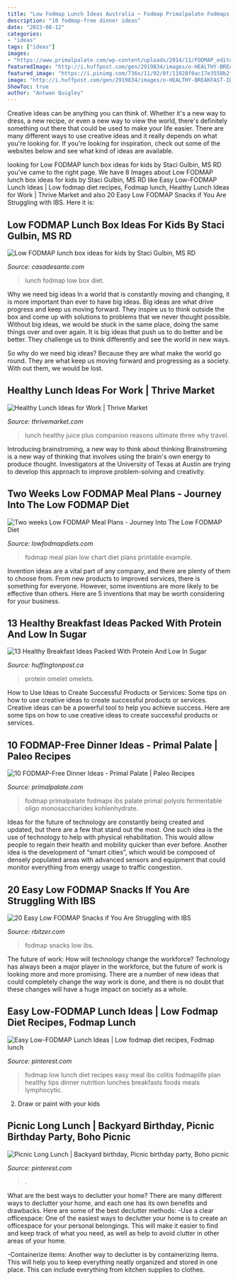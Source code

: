 ```yaml
---
title: "Low Fodmap Lunch Ideas Australia ~ Fodmap Primalpalate Fodmaps Ibs Palate Primal Polyols Fermentable Oligo Monosaccharides Kohlenhydrate"
description: "10 fodmap-free dinner ideas"
date: "2023-08-12"
categories:
- "ideas"
tags: ["ideas"]
images:
- "https://www.primalpalate.com/wp-content/uploads/2014/11/FODMAP_edited-11-768x1097.jpg"
featuredImage: "http://i.huffpost.com/gen/2919834/images/o-HEALTHY-BREAKFAST-IDEAS-facebook.jpg"
featured_image: "https://i.pinimg.com/736x/11/92/8f/11928f0ac17e3558b2fbe01acec8ae7a.jpg"
image: "http://i.huffpost.com/gen/2919834/images/o-HEALTHY-BREAKFAST-IDEAS-facebook.jpg"
ShowToc: true
author: "Antwan Quigley"
---
```



Creative ideas can be anything you can think of. Whether it's a new way to dress, a new recipe, or even a new way to view the world, there's definitely something out there that could be used to make your life easier. There are many different ways to use creative ideas and it really depends on what you're looking for. If you're looking for inspiration, check out some of the websites below and see what kind of ideas are available.

	

		
looking for Low FODMAP lunch box ideas for kids by Staci Gulbin, MS RD you've came to the right page. We have 8 Images about Low FODMAP lunch box ideas for kids by Staci Gulbin, MS RD like Easy Low-FODMAP Lunch Ideas | Low fodmap diet recipes, Fodmap lunch, Healthy Lunch Ideas for Work | Thrive Market and also 20 Easy Low FODMAP Snacks if You Are Struggling with IBS. Here it is:
		
    
## Low FODMAP Lunch Box Ideas For Kids By Staci Gulbin, MS RD

<img loading=lazy src="http://cdn.shopify.com/s/files/1/1290/8193/articles/2234232_1024x1024.jpg?v=1545268770" onerror="this.onerror=null;this.src='https://tse2.mm.bing.net/th?id=OIP.fg0QEgMyNCVVFossfKB3EQAAAA&amp;pid=15.1';" alt="Low FODMAP lunch box ideas for kids by Staci Gulbin, MS RD">

_Source: casadesante.com_

>lunch fodmap low box diet. 

	

Why we need big ideas
In a world that is constantly moving and changing, it is more important than ever to have big ideas. Big ideas are what drive progress and keep us moving forward. They inspire us to think outside the box and come up with solutions to problems that we never thought possible.
Without big ideas, we would be stuck in the same place, doing the same things over and over again. It is big ideas that push us to do better and be better. They challenge us to think differently and see the world in new ways.

So why do we need big ideas? Because they are what make the world go round. They are what keep us moving forward and progressing as a society. With out them, we would be lost.

    
## Healthy Lunch Ideas For Work | Thrive Market

<img loading=lazy src="https://img.thrivemarket.com/wp/wp-content/uploads/2017/01/healthylunch.blog_.jpeg" onerror="this.onerror=null;this.src='https://tse2.mm.bing.net/th?id=OIP.ui9CCeYvwPuR1AD9gM7muAHaEU&amp;pid=15.1';" alt="Healthy Lunch Ideas for Work | Thrive Market">

_Source: thrivemarket.com_

>lunch healthy juice plus companion reasons ultimate three why travel. 

	

Introducing brainstroming, a new way to think about thinking
Brainstroming is a new way of thinking that involves using the brain's own energy to produce thought. Investigators at the University of Texas at Austin are trying to develop this approach to improve problem-solving and creativity.

    
## Two Weeks Low FODMAP Meal Plans - Journey Into The Low FODMAP Diet

<img loading=lazy src="https://www.lowfodmapdiets.com/wp-content/uploads/2016/03/Meal-Plan-300x208.jpg" onerror="this.onerror=null;this.src='https://tse2.mm.bing.net/th?id=OIP.Q0xWTdxM2Jqn1ltGMaOlzAHaFI&amp;pid=15.1';" alt="Two weeks Low FODMAP Meal Plans - Journey Into The Low FODMAP Diet">

_Source: lowfodmapdiets.com_

>fodmap meal plan low chart diet plans printable example. 

	

Invention ideas are a vital part of any company, and there are plenty of them to choose from. From new products to improved services, there is something for everyone. However, some inventions are more likely to be effective than others. Here are 5 inventions that may be worth considering for your business.

    
## 13 Healthy Breakfast Ideas Packed With Protein And Low In Sugar

<img loading=lazy src="http://i.huffpost.com/gen/2919834/images/o-HEALTHY-BREAKFAST-IDEAS-facebook.jpg" onerror="this.onerror=null;this.src='https://tse4.mm.bing.net/th?id=OIP.wsJ_lIqk6Mmq2S0lUP8o0QHaDt&amp;pid=15.1';" alt="13 Healthy Breakfast Ideas Packed With Protein And Low In Sugar">

_Source: huffingtonpost.ca_

>protein omelet omelets. 

	

How to Use Ideas to Create Successful Products or Services: Some tips on how to use creative ideas to create successful products or services.
Creative ideas can be a powerful tool to help you achieve success. Here are some tips on how to use creative ideas to create successful products or services.

    
## 10 FODMAP-Free Dinner Ideas - Primal Palate | Paleo Recipes

<img loading=lazy src="https://www.primalpalate.com/wp-content/uploads/2014/11/FODMAP_edited-11-768x1097.jpg" onerror="this.onerror=null;this.src='https://tse1.mm.bing.net/th?id=OIP.1YJl2s_1Nb8JnrDpLQp0TwHaKl&amp;pid=15.1';" alt="10 FODMAP-Free Dinner Ideas - Primal Palate | Paleo Recipes">

_Source: primalpalate.com_

>fodmap primalpalate fodmaps ibs palate primal polyols fermentable oligo monosaccharides kohlenhydrate. 

	

Ideas for the future of technology are constantly being created and updated, but there are a few that stand out the most. One such idea is the use of technology to help with physical rehabilitation. This would allow people to regain their health and mobility quicker than ever before. Another idea is the development of “smart cities”, which would be composed of densely populated areas with advanced sensors and equipment that could monitor everything from energy usage to traffic congestion.

    
## 20 Easy Low FODMAP Snacks If You Are Struggling With IBS

<img loading=lazy src="https://rbitzer.com/wp-content/uploads/2019/09/IMG_0907.jpg" onerror="this.onerror=null;this.src='https://tse4.mm.bing.net/th?id=OIP.9dsP5Odt-Cx_KcZceeWeZQHaJ4&amp;pid=15.1';" alt="20 Easy Low FODMAP Snacks if You Are Struggling with IBS">

_Source: rbitzer.com_

>fodmap snacks low ibs. 

	

The future of work: How will technology change the workforce?
Technology has always been a major player in the workforce, but the future of work is looking more and more promising. There are a number of new ideas that could completely change the way work is done, and there is no doubt that these changes will have a huge impact on society as a whole.

    
## Easy Low-FODMAP Lunch Ideas | Low Fodmap Diet Recipes, Fodmap Lunch

<img loading=lazy src="https://i.pinimg.com/736x/50/7e/46/507e4614e26e5b77530af19ef50b17b9.jpg" onerror="this.onerror=null;this.src='https://tse4.mm.bing.net/th?id=OIP.a7YHEYDvyqZK-WZEuAGItAHaLG&amp;pid=15.1';" alt="Easy Low-FODMAP Lunch Ideas | Low fodmap diet recipes, Fodmap lunch">

_Source: pinterest.com_

>fodmap low lunch diet recipes easy meal ibs colitis fodmaplife plan healthy tips dinner nutrition lunches breakfasts foods meals lymphocytic. 

	

2. Draw or paint with your kids

    
## Picnic Long Lunch | Backyard Birthday, Picnic Birthday Party, Boho Picnic

<img loading=lazy src="https://i.pinimg.com/736x/11/92/8f/11928f0ac17e3558b2fbe01acec8ae7a.jpg" onerror="this.onerror=null;this.src='https://tse3.mm.bing.net/th?id=OIP.ETBfHwQjy0ah4SZahhVROwHaJH&amp;pid=15.1';" alt="Picnic Long Lunch | Backyard birthday, Picnic birthday party, Boho picnic">

_Source: pinterest.com_

>. 

	

What are the best ways to declutter your home?
There are many different ways to declutter your home, and each one has its own benefits and drawbacks. Here are some of the best declutter methods: 
-Use a clear officespace: One of the easiest ways to declutter your home is to create an officespace for your personal belongings. This will make it easier to find and keep track of what you need, as well as help to avoid clutter in other areas of your home. 

-Containerize items: Another way to declutter is by containerizing items. This will help you to keep everything neatly organized and stored in one place. This can include everything from kitchen supplies to clothes.

